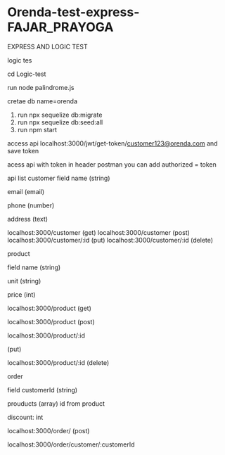 # Orenda-test-express-FAJAR_PRAYOGA
EXPRESS AND LOGIC TEST

logic tes

cd Logic-test

run node palindrome.js

cretae db name=orenda

1. run npx sequelize db:migrate
2. run npx sequelize db:seed:all
3. run npm start

access api
localhost:3000/jwt/get-token/customer123@orenda.com
and save token 

acess api with token
in header postman you can add authorized = token

api list
customer
field
name (string)

email (email)

phone (number)

address (text)


localhost:3000/customer (get)
localhost:3000/customer (post)
localhost:3000/customer/:id
(put)
localhost:3000/customer/:id (delete)

product

field
name (string)

unit (string)

price (int)


localhost:3000/product (get)

localhost:3000/product (post)

localhost:3000/product/:id

(put)

localhost:3000/product/:id (delete)


order

field 
customerId (string)

prouducts (array) id from product

discount: int

localhost:3000/order/ (post)

localhost:3000/order/customer/:customerId




          

            






